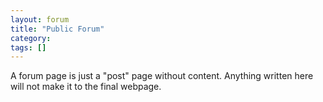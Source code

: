 ```yaml
---
layout: forum
title: "Public Forum"
category: 
tags: []
---
```


A forum page is just a "post" page without content. Anything written here will not make it to the final webpage. 


